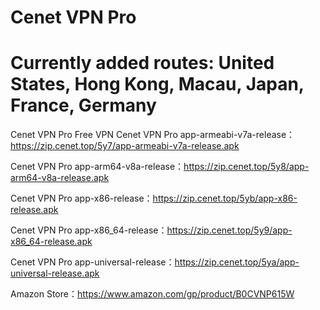 
# Cenet VPN Pro
# Currently added routes: United States, Hong Kong, Macau, Japan, France, Germany
Cenet VPN Pro Free VPN
Cenet VPN Pro app-armeabi-v7a-release： https://zip.cenet.top/5y7/app-armeabi-v7a-release.apk

Cenet VPN Pro app-arm64-v8a-release：https://zip.cenet.top/5y8/app-arm64-v8a-release.apk

Cenet VPN Pro app-x86-release：https://zip.cenet.top/5yb/app-x86-release.apk

Cenet VPN Pro app-x86_64-release：https://zip.cenet.top/5y9/app-x86_64-release.apk

Cenet VPN Pro app-universal-release：https://zip.cenet.top/5ya/app-universal-release.apk

Amazon Store：https://www.amazon.com/gp/product/B0CVNP615W
